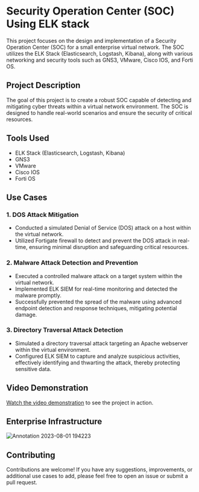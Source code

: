 # Security Operation Center (SOC) Using ELK stack

This project focuses on the design and implementation of a Security Operation Center (SOC) for a small enterprise virtual network. The SOC utilizes the ELK Stack (Elasticsearch, Logstash, Kibana), along with various networking and security tools such as GNS3, VMware, Cisco IOS, and Forti OS.

## Project Description

The goal of this project is to create a robust SOC capable of detecting and mitigating cyber threats within a virtual network environment. The SOC is designed to handle real-world scenarios and ensure the security of critical resources.

## Tools Used

- ELK Stack (Elasticsearch, Logstash, Kibana)
- GNS3
- VMware
- Cisco IOS
- Forti OS

## Use Cases

### 1. DOS Attack Mitigation

- Conducted a simulated Denial of Service (DOS) attack on a host within the virtual network.
- Utilized Fortigate firewall to detect and prevent the DOS attack in real-time, ensuring minimal disruption and safeguarding critical resources.

### 2. Malware Attack Detection and Prevention

- Executed a controlled malware attack on a target system within the virtual network.
- Implemented ELK SIEM for real-time monitoring and detected the malware promptly.
- Successfully prevented the spread of the malware using advanced endpoint detection and response techniques, mitigating potential damage.

### 3. Directory Traversal Attack Detection

- Simulated a directory traversal attack targeting an Apache webserver within the virtual environment.
- Configured ELK SIEM to capture and analyze suspicious activities, effectively identifying and thwarting the attack, thereby protecting sensitive data.



## Video Demonstration

[Watch the video demonstration](https://vimeo.com/851300195) to see the project in action.

## Enterprise Infrastructure 

![Annotation 2023-08-01 194223](https://github.com/nirmalmunagar/Building-Security-Operation-Center-SOC-using-ELK-stack-with-GNS3/assets/141860619/2ef0fb8b-6801-4c56-ba88-3013b4f5180e)


## Contributing

Contributions are welcome! If you have any suggestions, improvements, or additional use cases to add, please feel free to open an issue or submit a pull request.


